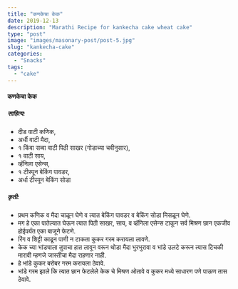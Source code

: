 ```yaml
---
title: "कणकेचा केक"
date: 2019-12-13
description: "Marathi Recipe for kankecha cake wheat cake"
type: "post"
image: "images/masonary-post/post-5.jpg"
slug: "kankecha-cake"
categories: 
  - "Snacks"
tags:
  - "cake"
---
```


#### कणकेचा केक 



##### साहित्य: 


- दीड वाटी कणिक, 
- अर्धी वाटी मैदा,
- १ किंवा सव्वा वाटी पिठी साखर (गोडाच्या चवीनुसार),
- १ वाटी साय,
- व्हॅनिला एसेन्स,
- १ टीस्पून बेकिंग पावडर,
- अर्धा टीस्पून बेकिंग सोडा 


##### कृती: 


- प्रथम कणिक व मैदा चाळून घेणे व त्यात बेकिंग पावडर व बेकिंग सोडा मिसळून घेणे.
-  मग हे एका पातेल्यात घेऊन त्यात पिठी साखर, साय, व व्हॅनिला एसेन्स टाकून सर्व मिश्रण छान एकजीव होईपर्यंत एका बाजूने फेटणे.
- रिंग व शिट्टी काढून पाणी न टाकता कुकर गरम करायला लावणे.
- केक च्या भांड्याला तुपाचा हात लावून वरून थोडा मैदा भुरभुरावा व भांडे उलटे करून त्यास टिचकी मारावी म्हणजे जास्तीचा मैदा राहणार नाही.
- हे भांडे कुकर बरोबर गरम करायला ठेवावे.
- भांडे गरम झाले कि त्यात छान फेटलेले केक चे मिश्रण ओतावे व कुकर मध्ये साधारण पणे पाऊण तास ठेवावे.
